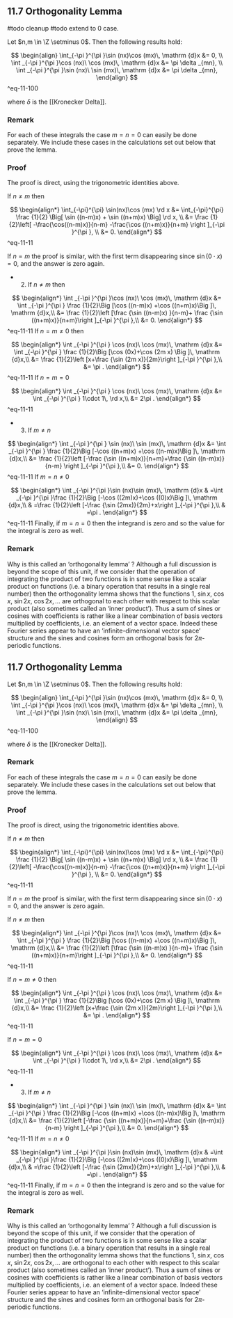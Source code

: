 ## 11.7 Orthogonality Lemma

#todo cleanup
#todo extend to $0$ case.

Let $n,m \in \Z \setminus 0$. Then the following results hold:

$$
\begin{align}
\int_{-\pi }^{\pi }\sin (nx)\cos (mx)\, \mathrm {d}x &= 0,  \\
\int _{-\pi }^{\pi }\cos (nx)\ \cos (mx)\, \mathrm {d}x &= \pi \delta _{mn},  \\
\int _{-\pi }^{\pi }\sin (nx)\ \sin (mx)\, \mathrm {d}x &= \pi \delta _{mn},  \end{align} $$
^eq-11-100

where $\delta$ is the [[Kronecker Delta]].

### Remark

For each of these integrals the case $m = n = 0$ can easily be done separately. We include these cases in the calculations set out below that prove the lemma.

### Proof
The proof is direct, using the trigonometric identities above.

If $n\neq m$ then    
    
$$
\begin{align*}
\int_{-\pi}^{\pi} \sin(nx)\cos (mx) \rd x
&= \int_{-\pi}^{\pi} \frac {1}{2} \Big[
	\sin ((n-m)x) + \sin ((n+m)x)
\Big] \rd x, \\
&= \frac {1}{2}\left[
	-\frac{\cos((n-m)x)}{n-m} -\frac{\cos ((n+m)x)}{n+m}
\right ]_{-\pi }^{\pi }, \\
&= 0.
\end{align*}
$$
^eq-11-11

If $n=m$ the proof is similar, with the first term disappearing since $\sin (0 \cdot x)=0$, and the answer is zero again.
    
*   2. If $n\neq m$ then
    
    
$$ \begin{align*} \int _{-\pi }^{\pi }\cos (nx)\ \cos (mx)\, \mathrm {d}x &= \int _{-\pi }^{\pi } \frac {1}{2}\Big [\cos ((n-m)x) +\cos ((n+m)x)\Big ]\, \mathrm {d}x,\\ &= \frac {1}{2}\left [\frac {\sin ((n-m)x) }{n-m}+ \frac {\sin ((n+m)x)}{n+m}\right ]_{-\pi }^{\pi },\\ &= 0. \end{align*} $$
^eq-11-11
 If $n=m\neq 0$ then
    
    
$$ \begin{align*} \int _{-\pi }^{\pi } \cos (nx)\ \cos (mx)\, \mathrm {d}x &= \int _{-\pi }^{\pi } \frac {1}{2}\Big [\cos (0x)+\cos (2m x) \Big ]\, \mathrm {d}x,\\ &= \frac {1}{2}\left [x+\frac {\sin (2m x)}{2m}\right ]_{-\pi }^{\pi },\\ &= \pi . \end{align*} $$
^eq-11-11
 If $n=m=0$
    
    
$$ \begin{align*} \int _{-\pi }^{\pi } \cos (nx)\ \cos (mx)\, \mathrm {d}x &= \int _{-\pi }^{\pi } 1\cdot 1\, \rd x,\\ &= 2\pi . \end{align*} $$
^eq-11-11

    
*   3) If $m\neq n$
    
    
$$ \begin{align*} \int _{-\pi }^{\pi } \sin (nx)\ \sin (mx)\, \mathrm {d}x &= \int _{-\pi }^{\pi } \frac {1}{2}\Big [-\cos ((n+m)x) +\cos ((n-m)x)\Big ]\, \mathrm {d}x,\\ &= \frac {1}{2}\left [-\frac {\sin ((n+m)x)}{n+m}+\frac {\sin ((n-m)x)}{n-m} \right ]_{-\pi }^{\pi },\\ &= 0. \end{align*} $$
^eq-11-11
 If $m=n\neq 0$
    
    
$$ \begin{align*} \int _{-\pi }^{\pi }\sin (nx)\sin (mx)\, \mathrm {d}x & =\int _{-\pi }^{\pi }\frac {1}{2}\Big [-\cos ((2m)x)+\cos ((0)x)\Big ]\, \mathrm {d}x,\\ & =\frac {1}{2}\left [-\frac {\sin (2mx)}{2m}+x\right ]_{-\pi }^{\pi },\\ & =\pi . \end{align*} $$
^eq-11-11
 Finally, if $m=n=0$ then the integrand is zero and so the value for the integral is zero as well.
    

### Remark
Why is this called an ‘orthogonality lemma’ ? Although a full discussion is beyond the scope of this unit, if we consider that the operation of integrating the product of two functions is in some sense like a scalar product on functions (i.e. a binary operation that results in a single real number) then the orthogonality lemma shows that the functions $1$, $\sin {x}$, $\cos {x}$, $\sin {2x}$, $\cos 2x, \ldots$ are orthogonal to each other with respect to this scalar product (also sometimes called an ‘inner product’). Thus a sum of sines or cosines with coefficients is rather like a linear combination of basis vectors multiplied by coefficients, i.e. an element of a vector space. Indeed these Fourier series appear to have an ‘infinite-dimensional vector space’ structure and the sines and cosines form an orthogonal basis for $2\pi$-periodic functions.

## 11.7 Orthogonality Lemma

Let $n,m \in \Z \setminus 0$. Then the following results hold:

$$
\begin{align}
\int_{-\pi }^{\pi }\sin (nx)\cos (mx)\, \mathrm {d}x &= 0,  \\
\int _{-\pi }^{\pi }\cos (nx)\ \cos (mx)\, \mathrm {d}x &= \pi \delta _{mn},  \\
\int _{-\pi }^{\pi }\sin (nx)\ \sin (mx)\, \mathrm {d}x &= \pi \delta _{mn},  \end{align} $$
^eq-11-100

where $\delta$ is the [[Kronecker Delta]].

### Remark

For each of these integrals the case $m = n = 0$ can easily be done separately. We include these cases in the calculations set out below that prove the lemma.

### Proof

The proof is direct, using the trigonometric identities above.

If $n\neq m$ then    
    
$$
\begin{align*}
\int_{-\pi}^{\pi} \sin(nx)\cos (mx) \rd x
&= \int_{-\pi}^{\pi} \frac {1}{2} \Big[
	\sin ((n-m)x) + \sin ((n+m)x)
\Big] \rd x, \\
&= \frac {1}{2}\left[
	-\frac{\cos((n-m)x)}{n-m} -\frac{\cos ((n+m)x)}{n+m}
\right ]_{-\pi }^{\pi }, \\
&= 0.
\end{align*}
$$
^eq-11-11

If $n=m$ the proof is similar, with the first term disappearing since $\sin (0 \cdot x)=0$, and the answer is zero again.
    
If $n\neq m$ then
    
    
$$ \begin{align*} \int _{-\pi }^{\pi }\cos (nx)\ \cos (mx)\, \mathrm {d}x &= \int _{-\pi }^{\pi } \frac {1}{2}\Big [\cos ((n-m)x) +\cos ((n+m)x)\Big ]\, \mathrm {d}x,\\ &= \frac {1}{2}\left [\frac {\sin ((n-m)x) }{n-m}+ \frac {\sin ((n+m)x)}{n+m}\right ]_{-\pi }^{\pi },\\ &= 0. \end{align*} $$
^eq-11-11

If $n=m\neq 0$ then
    
    
$$ \begin{align*} \int _{-\pi }^{\pi } \cos (nx)\ \cos (mx)\, \mathrm {d}x &= \int _{-\pi }^{\pi } \frac {1}{2}\Big [\cos (0x)+\cos (2m x) \Big ]\, \mathrm {d}x,\\ &= \frac {1}{2}\left [x+\frac {\sin (2m x)}{2m}\right ]_{-\pi }^{\pi },\\ &= \pi . \end{align*} $$
^eq-11-11

 If $n=m=0$
    
    
$$ \begin{align*} \int _{-\pi }^{\pi } \cos (nx)\ \cos (mx)\, \mathrm {d}x &= \int _{-\pi }^{\pi } 1\cdot 1\, \rd x,\\ &= 2\pi . \end{align*} $$
^eq-11-11

    
*   3) If $m\neq n$
    
    
$$ \begin{align*} \int _{-\pi }^{\pi } \sin (nx)\ \sin (mx)\, \mathrm {d}x &= \int _{-\pi }^{\pi } \frac {1}{2}\Big [-\cos ((n+m)x) +\cos ((n-m)x)\Big ]\, \mathrm {d}x,\\ &= \frac {1}{2}\left [-\frac {\sin ((n+m)x)}{n+m}+\frac {\sin ((n-m)x)}{n-m} \right ]_{-\pi }^{\pi },\\ &= 0. \end{align*} $$
^eq-11-11
 If $m=n\neq 0$
    
    
$$ \begin{align*} \int _{-\pi }^{\pi }\sin (nx)\sin (mx)\, \mathrm {d}x & =\int _{-\pi }^{\pi }\frac {1}{2}\Big [-\cos ((2m)x)+\cos ((0)x)\Big ]\, \mathrm {d}x,\\ & =\frac {1}{2}\left [-\frac {\sin (2mx)}{2m}+x\right ]_{-\pi }^{\pi },\\ & =\pi . \end{align*} $$
^eq-11-11
 Finally, if $m=n=0$ then the integrand is zero and so the value for the integral is zero as well.
    

### Remark
Why is this called an ‘orthogonality lemma’ ? Although a full discussion is beyond the scope of this unit, if we consider that the operation of integrating the product of two functions is in some sense like a scalar product on functions (i.e. a binary operation that results in a single real number) then the orthogonality lemma shows that the functions $1$, $\sin {x}$, $\cos {x}$, $\sin {2x}$, $\cos 2x, \ldots$ are orthogonal to each other with respect to this scalar product (also sometimes called an ‘inner product’). Thus a sum of sines or cosines with coefficients is rather like a linear combination of basis vectors multiplied by coefficients, i.e. an element of a vector space. Indeed these Fourier series appear to have an ‘infinite-dimensional vector space’ structure and the sines and cosines form an orthogonal basis for $2\pi$-periodic functions.